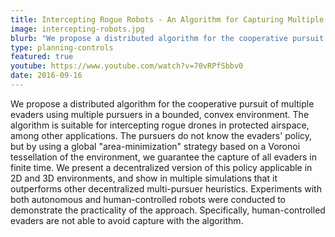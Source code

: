 ```yaml
---
title: Intercepting Rogue Robots - An Algorithm for Capturing Multiple Evaders with Multiple Pursuers
image: intercepting-robots.jpg
blurb: "We propose a distributed algorithm for the cooperative pursuit of multiple evaders using multiple pursuers in a bounded, convex environment."
type: planning-controls
featured: true
youtube: https://www.youtube.com/watch?v=70vRPfSbbv0
date: 2016-09-16
---
```


We propose a distributed algorithm for the cooperative pursuit of multiple evaders using multiple pursuers in a bounded, convex environment. The algorithm is suitable for intercepting rogue drones in protected airspace, among other applications. The pursuers do not know the evaders' policy, but by using a global "area-minimization" strategy based on a Voronoi tessellation of the environment, we guarantee the capture of all evaders in finite time. We present a decentralized version of this policy applicable in 2D and 3D environments, and show in multiple simulations that it outperforms other decentralized multi-pursuer heuristics. Experiments with both autonomous and human-controlled robots were conducted to demonstrate the practicality of the approach. Specifically, human-controlled evaders are not able to avoid capture with the algorithm.